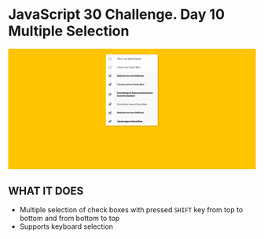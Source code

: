 # JavaScript 30 Challenge. Day 10 Multiple Selection
![](screenshot.png)
## WHAT IT DOES
* Multiple selection of check boxes with pressed `SHIFT` key from top to bottom and from bottom to top
* Supports keyboard selection